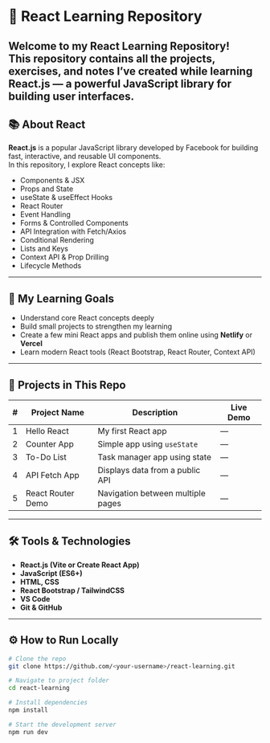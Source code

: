 # 🚀 React Learning Repository

Welcome to my **React Learning Repository**!  
This repository contains all the projects, exercises, and notes I’ve created while learning **React.js** — a powerful JavaScript library for building user interfaces.
---

## 📚 About React
**React.js** is a popular JavaScript library developed by Facebook for building fast, interactive, and reusable UI components.  
In this repository, I explore React concepts like:
- Components & JSX  
- Props and State  
- useState & useEffect Hooks  
- React Router  
- Event Handling  
- Forms & Controlled Components  
- API Integration with Fetch/Axios  
- Conditional Rendering  
- Lists and Keys  
- Context API & Prop Drilling  
- Lifecycle Methods  

---

## 🧠 My Learning Goals
- Understand core React concepts deeply  
- Build small projects to strengthen my learning  
- Create a few mini React apps and publish them online using **Netlify** or **Vercel**  
- Learn modern React tools (React Bootstrap, React Router, Context API)  

---

## 🧩 Projects in This Repo
| # | Project Name | Description | Live Demo |
|---|---------------|-------------|------------|
| 1 | Hello React | My first React app | — |
| 2 | Counter App | Simple app using `useState` | — |
| 3 | To-Do List | Task manager app using state | — |
| 4 | API Fetch App | Displays data from a public API | — |
| 5 | React Router Demo | Navigation between multiple pages | — |


---

## 🛠️ Tools & Technologies
- **React.js (Vite or Create React App)**
- **JavaScript (ES6+)**
- **HTML, CSS**
- **React Bootstrap / TailwindCSS**
- **VS Code**
- **Git & GitHub**

---

## ⚙️ How to Run Locally
```bash
# Clone the repo
git clone https://github.com/<your-username>/react-learning.git

# Navigate to project folder
cd react-learning

# Install dependencies
npm install

# Start the development server
npm run dev
```

